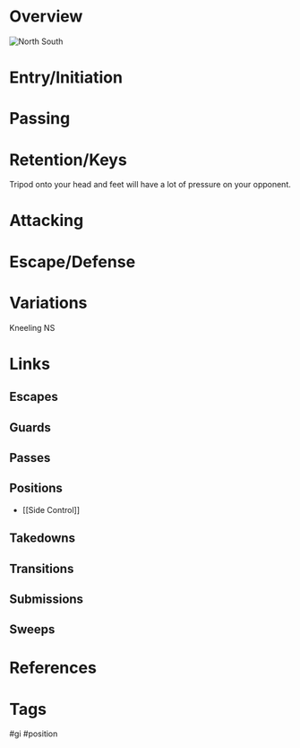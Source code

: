 # Overview


![North South](https://www.attacktheback.com/wp-content/uploads/2016/09/North-South-Jiu-Jitsu-Postition-2.jpg)
# Entry/Initiation
# Passing
# Retention/Keys
Tripod onto your head and feet will have a lot of pressure on your opponent.
# Attacking
# Escape/Defense
# Variations
Kneeling NS
# Links
## Escapes
## Guards
## Passes
## Positions
- [[Side Control]]
## Takedowns
## Transitions
## Submissions
## Sweeps
# References
# Tags
#gi #position 